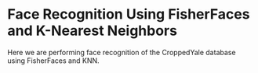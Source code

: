 # Face Recognition Using FisherFaces and K-Nearest Neighbors
Here we are performing face recognition of the CroppedYale database using FisherFaces and KNN. 
